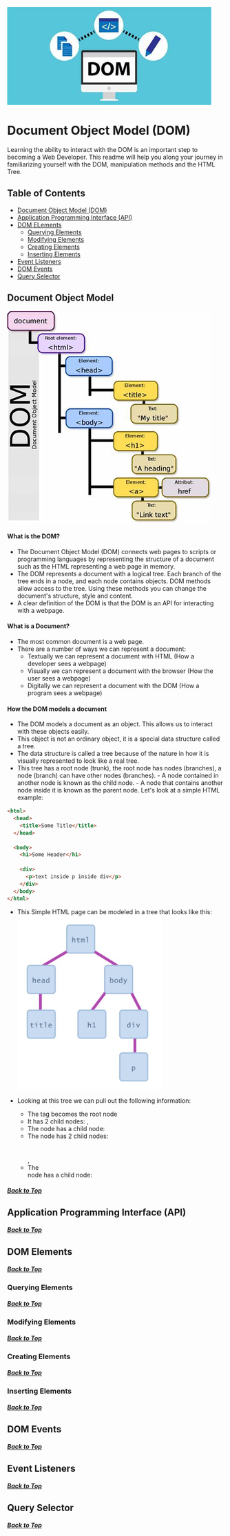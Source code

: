 ![Document Object Model](../studyGuideImages/DOM.jpg)

# Document Object Model (DOM)

Learning the ability to interact with the DOM is an important step to becoming a Web Developer. This readme will help you along your journey in familiarizing yourself with the DOM, manipulation methods and the HTML Tree.

## Table of Contents

- [Document Object Model (DOM)](#document-object-model)
- [Application Programming Interface (API)](#application-programming-interface-api)
- [DOM ELements](#dom-elements)
  - [Querying Elements](#querying-elements)
  - [Modifying Elements](#modifying-elements)
  - [Creating Elements](#creating-elements)
  - [Inserting Elements](#inserting-elements)
- [Event Listeners](#event-listeners)
- [DOM Events](#dom-events)
- [Query Selector](#query-selector)

## Document Object Model

![Document Object Model Tree](../studyGuideImages/DOM-Tree.jpg)

#### What is the DOM?

- The Document Object Model (DOM) connects web pages to scripts or programming languages by representing the structure of a document such as the HTML representing a web page in memory.
- The DOM represents a document with a logical tree. Each branch of the tree ends in a node, and each node contains objects. DOM methods allow access to the tree. Using these methods you can change the document's structure, style and content.
- A clear definition of the DOM is that the DOM is an API for interacting with a webpage.

#### What is a Document?

- The most common document is a web page.
- There are a number of ways we can represent a document:
  - Textually we can represent a document with HTML (How a developer sees a webpage)
  - Visually we can represent a document with the browser (How the user sees a webpage)
  - Digitally we can represent a document with the DOM (How a program sees a webpage)

#### How the DOM models a document

- The DOM models a document as an object. This allows us to interact with these objects easily.
- This object is not an ordinary object, it is a special data structure called a tree.
- The data structure is called a tree because of the nature in how it is visually represented to look like a real tree.
- This tree has a root node (trunk), the root node has nodes (branches), a node (branch) can have other nodes (branches). - A node contained in another node is known as the child node. - A node that contains another node inside it is known as the parent node.
  Let's look at a simple HTML example:

```html
<html>
  <head>
    <title>Some Title</title>
  </head>

  <body>
    <h1>Some Header</h1>

    <div>
      <p>text inside p inside div</p>
    </div>
  </body>
</html>
```

- This Simple HTML page can be modeled in a tree that looks like this:
  ![HTML Tree](../studyGuideImages/HTML-Tree.jpg)

- Looking at this tree we can pull out the following information:
  - The <html></html> tag becomes the root node
  - It has 2 child nodes: <head></head>, <body></body>
  - The <head></head> node has a child node: <title></title>
  - The <body></body> node has 2 child nodes: <h1></h1>,<div></div>
  - The <div></div> node has a child node: <p></p>

##### [Back to Top](https://github.com/bobbygrdn/JavaScript-Study-Sessions/blob/main/studyGuides/DOM.md#Document-Object-Model)

## Application Programming Interface (API)

##### [Back to Top](https://github.com/bobbygrdn/JavaScript-Study-Sessions/blob/main/studyGuides/DOM.md#Document-Object-Model)

## DOM Elements

##### [Back to Top](https://github.com/bobbygrdn/JavaScript-Study-Sessions/blob/main/studyGuides/DOM.md#Document-Object-Model)

### Querying Elements

##### [Back to Top](https://github.com/bobbygrdn/JavaScript-Study-Sessions/blob/main/studyGuides/DOM.md#Document-Object-Model)

### Modifying Elements

##### [Back to Top](https://github.com/bobbygrdn/JavaScript-Study-Sessions/blob/main/studyGuides/DOM.md#Document-Object-Model)

### Creating Elements

##### [Back to Top](https://github.com/bobbygrdn/JavaScript-Study-Sessions/blob/main/studyGuides/DOM.md#Document-Object-Model)

### Inserting Elements

##### [Back to Top](https://github.com/bobbygrdn/JavaScript-Study-Sessions/blob/main/studyGuides/DOM.md#Document-Object-Model)

## DOM Events

##### [Back to Top](https://github.com/bobbygrdn/JavaScript-Study-Sessions/blob/main/studyGuides/DOM.md#Document-Object-Model)

## Event Listeners

##### [Back to Top](https://github.com/bobbygrdn/JavaScript-Study-Sessions/blob/main/studyGuides/DOM.md#Document-Object-Model)

## Query Selector

##### [Back to Top](https://github.com/bobbygrdn/JavaScript-Study-Sessions/blob/main/studyGuides/DOM.md#Document-Object-Model)
